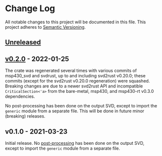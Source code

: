 # Change Log

All notable changes to this project will be documented in this file.
This project adheres to [Semantic Versioning](http://semver.org/).

## [Unreleased]

## [v0.2.0] - 2022-01-25

The crate was regenerated several times with various commits of msp430_svd
and svdrust, up to and including svd2rust v0.20.0; these commits (except for
the svd2rust v0.20.0 regeneration) were squashed. Breaking changes are due to
a newer svd2rust API and incompatible `CriticalSection<'a>` from the bare-metal,
msp430, and msp430-rt v0.3.0 dependencies.

No post-processing has been done on the output SVD, except to import the
`generic` module from a separate file. This will be done in future minor
(breaking) releases.

## v0.1.0 - 2021-03-23

Initial release. No [post-processing](https://github.com/pftbest/msp430_svd#patching)
has been done on the output SVD, except to import the `generic` module from
a separate file.

[Unreleased]: https://github.com/cr1901/msp430f5529/compare/v0.2.0...HEAD
[v0.2.0]: https://github.com/cr1901/msp430f5529/compare/v0.1.0...v0.2.0
